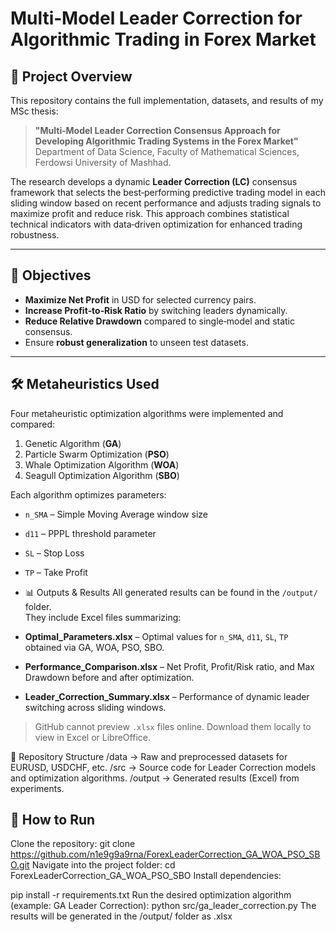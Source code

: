 # Multi‑Model Leader Correction for Algorithmic Trading in Forex Market

## 📑 Project Overview
This repository contains the full implementation, datasets, and results of my MSc thesis:

> **"Multi‑Model Leader Correction Consensus Approach for Developing Algorithmic Trading Systems in the Forex Market"**  
> Department of Data Science, Faculty of Mathematical Sciences, Ferdowsi University of Mashhad.

The research develops a dynamic **Leader Correction (LC)** consensus framework that selects the best‑performing predictive trading model in each sliding window based on recent performance and adjusts trading signals to maximize profit and reduce risk. This approach combines statistical technical indicators with data‑driven optimization for enhanced trading robustness.

---

## 🎯 Objectives
- **Maximize Net Profit** in USD for selected currency pairs.
- **Increase Profit‑to‑Risk Ratio** by switching leaders dynamically.
- **Reduce Relative Drawdown** compared to single‑model and static consensus.
- Ensure **robust generalization** to unseen test datasets.

---

## 🛠 Metaheuristics Used
Four metaheuristic optimization algorithms were implemented and compared:
1. Genetic Algorithm (**GA**)
2. Particle Swarm Optimization (**PSO**)
3. Whale Optimization Algorithm (**WOA**)
4. Seagull Optimization Algorithm (**SBO**)

Each algorithm optimizes parameters:
- `n_SMA` – Simple Moving Average window size
- `d11` – PPPL threshold parameter
- `SL` – Stop Loss

- `TP` – Take Profit
- 📊 Outputs & Results
All generated results can be found in the `/output/` folder.  
They include Excel files summarizing:

- **Optimal_Parameters.xlsx** – Optimal values for `n_SMA`, `d11`, `SL`, `TP` obtained via GA, WOA, PSO, SBO.
- **Performance_Comparison.xlsx** – Net Profit, Profit/Risk ratio, and Max Drawdown before and after optimization.
- **Leader_Correction_Summary.xlsx** – Performance of dynamic leader switching across sliding windows.

> GitHub cannot preview `.xlsx` files online. Download them locally to view in Excel or LibreOffice.

📂 Repository Structure
/data → Raw and preprocessed datasets for EURUSD, USDCHF, etc.
/src → Source code for Leader Correction models and optimization algorithms.
/output → Generated results (Excel) from experiments.
## 🚀 How to Run
Clone the repository:
git clone https://github.com/n1e9g9a9rna/ForexLeaderCorrection_GA_WOA_PSO_SBO.git
Navigate into the project folder:
cd ForexLeaderCorrection_GA_WOA_PSO_SBO
Install dependencies:

pip install -r requirements.txt
Run the desired optimization algorithm (example: GA Leader Correction):
python src/ga_leader_correction.py
The results will be generated in the /output/ folder as .xlsx 




